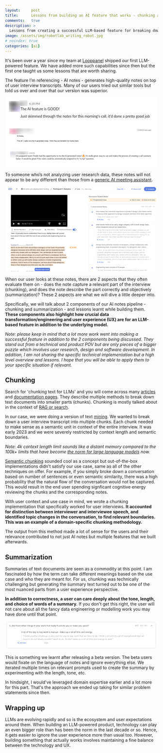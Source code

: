 ```yaml
---
layout:     post
title:      Lessons from building an AI feature that works - chunking and summarization
comments:   true
description: >
  Lessons from creating a successful LLM-based feature for breaking down and summarizing user interviews, emphasizing how we nailed it by focusing on context, user feedback, and the right balance of AI and user experience.
image: /assets/img/robotlab_writing_robot.jpg
# noindex: true
categories: [ai]
---
```


It's been over a year since my team at [Looppanel](https://www.looppanel.com/) shipped our first LLM-powered feature. We have added more such capabilities since then but the first one taught us some lessons that are worth sharing.

The feature I’m referencing - AI notes - generates high-quality notes on top of user interview transcripts. Many of our users tried out similar tools but told us over and over that our version was superior.

![Looppanel AI notes feedback](/assets/img/ai_notes_feedback.png)

To someone who’s not analyzing user research data, these notes will not appear to be any different than those from a [generic AI meeting assistant](https://www.zoom.com/en/ai-assistant/). 

![Looppanel AI notes](/assets/img/ai_note_demo_screenshot.png)

When our user looks at these notes, there are 2 aspects that they often evaluate them on - does the note capture a relevant part of the interview (chunking), and does the note describe the part correctly and objectively (summarization)? These 2 aspects are what we will dive a little deeper into. 

Specifically, we will talk about 2 components of our AI notes pipeline - chunking and summarization - and lessons learnt while building them. **These components also highlight how crucial data transformation/engineering and user experience (UX) are for an LLM-based feature in addition to the underlying model.**

*Note: please keep in mind that a lot more work went into making a successful feature in addition to the 2 components being discussed. They stand out from a technical and product POV but are only pieces of a bigger puzzle which involves user research, design and software development. In addition, I am not sharing the specific technical implementation but a high level overview and lessons. I hope that you will be able to apply them to your specific situation if relevant.*

## Chunking

Search for 'chunking text for LLMs' and you will come across many [articles](https://www.pinecone.io/learn/chunking-strategies/) and [documentation pages](https://python.langchain.com/v0.2/docs/concepts/#text-splitters). They describe multiple methods to break down text documents into smaller parts (chunks). Chunking is mostly talked about in the context of [RAG or search](https://stackoverflow.blog/2024/06/06/breaking-up-is-hard-to-do-chunking-in-rag-applications/). 

In our case, we were doing a version of text [mining](https://en.wikipedia.org/wiki/Text_mining). We wanted to break down a user interview transcript into multiple chunks. Each chunk needed to make sense as a semantic unit in context of the entire interview. It was early 2023 and we were severely restricted by context length and semantic boundaries.

*Note: 4k context length limit sounds like a distant memory compared to the 100k+ limits that have become [the norm for large language models](https://www.reddit.com/r/MachineLearning/comments/1c7pzf0/discussion_are_there_specific_technicalscientific/) now.*

[Semantic chunking](https://python.langchain.com/v0.2/docs/how_to/semantic-chunker/) sounded cool as a concept but out-of-the-box implementations didn't satisfy our use case, same as all of the other techniques on offer. For example, if you simply broke down a conversation based on number of sentences or even semantic similarity, there was a high probability that the natural flow of the conversation would not be captured. This would result in the end user spending signficant cognitive energy reviewing the chunks and the corresponding notes.

With user context and use case in mind, we wrote a chunking implementation that specifically worked for user interviews. **It accounted for distinction between interviewer and interviewee speech, and identified topic changes in the conversation, to find relevant boundaries. This was an example of a domain-specific chunking methodology.**

The output from this method made a lot of sense for the users and their relevance contributed to not just AI notes but multiple features that we built afterwards.

## Summarization

Summaries of text documents are seen as a commodity at this point. I am fascinated by how the term can take different meanings based on the use case and who they are meant for. For us, chunking was technically challenging but generating the summary text turned out to be one of the most nuanced parts from a user experience perspective.

**In addition to correctness, a user can care deeply about the tone, length, and choice of words of a summary.** If you don't get this right, the user will not care about all the fancy data engineering or modelling work you may have done until that point.

![Single AI note](/assets/img/looppanel_ai_notes_single.png)

This is something we learnt after releasing a beta version. The beta users would fixate on the language of notes and ignore everything else. We iterated multiple times on relevant prompts used to create the summary by experimenting with the length, tone, etc.

In hindsight, I would've leveraged domain expertise earlier and a lot more for this part. That's the approach we ended up taking for similar problem statements since then.

## Wrapping up

LLMs are evolving rapidly and so is the ecosystem and user expectations around them. When building an LLM-powered product, technology can play an even bigger role than has been the norm in the last decade or so. Hence, it gets easier to ignore the user experience more than usual too. However, building something that actually works involves maintaining a fine balance between the technology and UX. 



